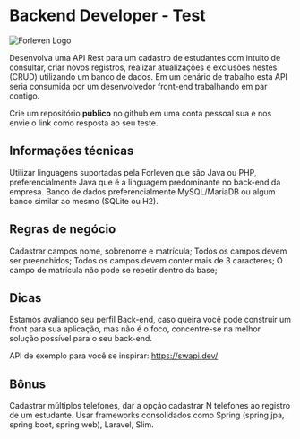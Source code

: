 # Backend Developer - Test #

![Forleven Logo](https://site.forleven.com/img/logotipo_green.png)

Desenvolva uma API Rest para um cadastro de estudantes com intuito de consultar, criar novos registros, realizar atualizações e exclusões nestes (CRUD) utilizando um banco de dados.
Em um cenário de trabalho esta API seria consumida por um desenvolvedor front-end trabalhando em par contigo.

Crie um repositório **público** no github em uma conta pessoal sua e nos envie o link como resposta ao seu teste.


## Informações técnicas ##

Utilizar linguagens suportadas pela Forleven que são Java ou PHP, preferencialmente Java que é a linguagem predominante no back-end da empresa.
Banco de dados preferencialmente MySQL/MariaDB ou algum banco similar ao mesmo (SQLite ou H2).

## Regras de negócio ##

Cadastrar campos nome, sobrenome e matrícula;
Todos os campos devem ser preenchidos;
Todos os campos devem conter mais de 3 caracteres;
O campo de matrícula não pode se repetir dentro da base;

## Dicas ##

Estamos avaliando seu perfil Back-end, caso queira você pode construir um front para sua aplicação, mas não é o foco, concentre-se na melhor solução possível para o seu back-end.

API de exemplo para você se inspirar: https://swapi.dev/

## Bônus ##

Cadastrar múltiplos telefones, dar a opção cadastrar N telefones ao registro de um estudante.
Usar frameworks consolidados como Spring (spring jpa, spring boot, spring web), Laravel, Slim.

